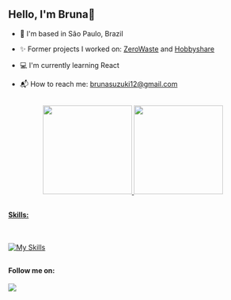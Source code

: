 <h2>Hello, I'm Bruna👋</h2>

<ul>
  <li><p>📍 I'm based in São Paulo, Brazil</p></li>
  <li><p>✨ Former projects I worked on: <a href="https://www.zerowaste.app.br/landing">ZeroWaste</a> and  <a href="https://hobbyshare-brunasuzuki.herokuapp.com/"> Hobbyshare</a></p></li>
  <li><p>💻 I'm currently learning React </p></li>
  <li><p>📬 How to reach me: <a href="mailto:brunasuzuki12@gmail.com">brunasuzuki12@gmail.com</a></p></li>
</ul>

  ##
  
<div align="center">
  <a href="https://github.com/brunasuzuki">
  <img height="180em" src="https://github-readme-stats.vercel.app/api?username=brunasuzuki&show_icons=true&theme=cobalt&include_all_commits=true&count_private=true"/>
  <img height="180em" src="https://github-readme-stats.vercel.app/api/top-langs/?username=brunasuzuki&layout=compact&langs_count=7&theme=cobalt"/>
</div>

  ##
  
 <h4>Skills:</h4>
 <div style="display: inline_block"><br>  
 
  [![My Skills](https://skillicons.dev/icons?i=ruby,rails,js,html,css,sass,bootstrap,figma,heroku,git,github)](https://skillicons.dev)
   
</div>
  
  ##
  
<h4>Follow me on:</h4>  
<div>
  <a href="https://www.linkedin.com/in/bruna-suzuki100" target="_blank"><img src="https://img.shields.io/badge/-LinkedIn-%230077B5?style=for-the-badge&logo=linkedin&logoColor=white" target="_blank"></a> 
</div>
  
  
